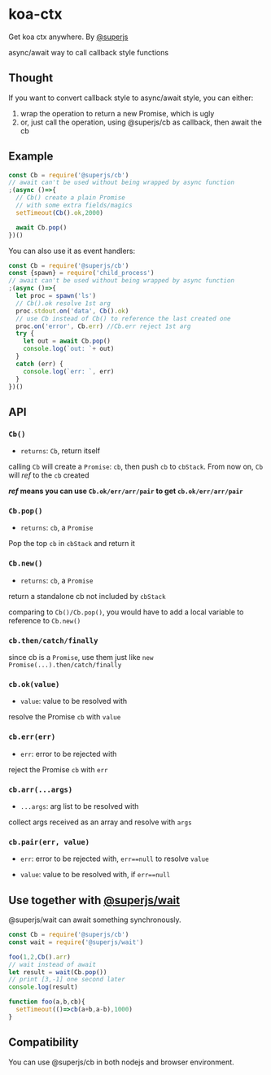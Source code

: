 # koa-ctx
Get koa ctx anywhere. By [@superjs](https://www.npmjs.com/org/superjs)

async/await way to call callback style functions

## Thought
If you want to convert callback style to async/await style, you can either:
1. wrap the operation to return a new Promise, which is ugly
2. or, just call the operation, using @superjs/cb as callback, then await the cb

## Example

```javascript
const Cb = require('@superjs/cb')
// await can't be used without being wrapped by async function
;(async ()=>{
  // Cb() create a plain Promise
  // with some extra fields/magics
  setTimeout(Cb().ok,2000)

  await Cb.pop()
})()
```

You can also use it as event handlers:
```javascript
const Cb = require('@superjs/cb')
const {spawn} = require('child_process')
// await can't be used without being wrapped by async function
;(async ()=>{
  let proc = spawn('ls')
  // Cb().ok resolve 1st arg
  proc.stdout.on('data', Cb().ok)
  // use Cb instead of Cb() to reference the last created one
  proc.on('error', Cb.err) //Cb.err reject 1st arg
  try {
    let out = await Cb.pop()
    console.log(`out: `+ out)
  }
  catch (err) {
    console.log(`err: `, err)
  }
})()
```

## API
### `Cb()`

* `returns`: `Cb`, return itself

calling `Cb` will create a `Promise`: `cb`, then push `cb` to `cbStack`.
From now on, `Cb` will *ref* to the `cb` created

**__*ref* means you can use `Cb.ok/err/arr/pair` to get `cb.ok/err/arr/pair`__**

### `Cb.pop()`

 * `returns`: `cb`, a `Promise`

Pop the top `cb` in `cbStack` and return it

### `Cb.new()`

 * `returns`: `cb`, a `Promise`

return a standalone cb not included by `cbStack`

comparing to `Cb()/Cb.pop()`, you would have to add a local variable to reference to `Cb.new()`

### `cb.then/catch/finally`

since cb is a `Promise`, use them just like `new Promise(...).then/catch/finally`



### `cb.ok(value)`

* `value`: value to be resolved with

resolve the Promise `cb` with `value`

### `cb.err(err)`

* `err`: error to be rejected with

reject the Promise `cb` with `err`

### `cb.arr(...args)`

* `...args`: arg list to be resolved with

collect args received as an array and resolve with `args`

### `cb.pair(err, value)`

* `err`: error to be rejected with, `err==null` to resolve `value`

* `value`: value to be resolved with, if `err==null`

## Use together with [@superjs/wait](https://www.npmjs.com/package/@superjs/wait)

@superjs/wait can await something synchronously.

```javascript
const Cb = require('@superjs/cb')
const wait = require('@superjs/wait')

foo(1,2,Cb().arr)
// wait instead of await
let result = wait(Cb.pop())
// print [3,-1] one second later
console.log(result)

function foo(a,b,cb){
  setTimeout(()=>cb(a+b,a-b),1000)
}
```

## Compatibility
You can use @superjs/cb in both nodejs and browser environment.
